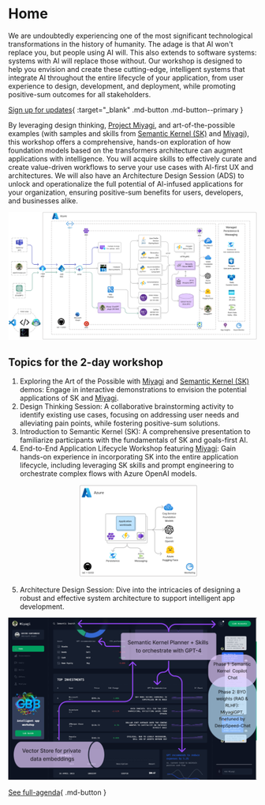 # Home

We are undoubtedly experiencing one of the most significant technological transformations in the history of humanity. The adage is that AI won't replace you, but people using AI will. This also extends to software systems: systems with AI will replace those without. Our workshop is designed to help you envision and create these cutting-edge, intelligent systems that integrate AI throughout the entire lifecycle of your application, from user experience to design, development, and deployment, while promoting positive-sum outcomes for all stakeholders.

[Sign up for updates](https://forms.office.com/r/rLds2s8RH1){ :target="_blank" .md-button .md-button--primary }


By leveraging design thinking, [Project Miyagi](https://github.com/Azure-Samples/miyagi), and art-of-the-possible examples (with samples and skills from [Semantic Kernel (SK)](https://github.com/microsoft/semantic-kernel) and [Miyagi](https://github.com/Azure-Samples/miyagi)), this workshop offers a comprehensive, hands-on exploration of how foundation models based on the transformers architecture can augment applications with intelligence. You will acquire skills to effectively curate and create value-driven workflows to serve your use cases with AI-first UX and architectures. We will also have an Architecture Design Session (ADS) to unlock and operationalize the full potential of AI-infused applications for your organization, ensuring positive-sum benefits for users, developers, and businesses alike.

![miyagi-arch](assets/images/wip-azure.png)


## Topics for the 2-day workshop

1. Exploring the Art of the Possible with [Miyagi](https://github.com/Azure-Samples/miyagi) and [Semantic Kernel (SK)](https://github.com/microsoft/semantic-kernel) demos: Engage in interactive demonstrations to envision the potential applications of SK and [Miyagi](https://github.com/Azure-Samples/miyagi).
1. Design Thinking Session: A collaborative brainstorming activity to identify existing use cases, focusing on addressing user needs and alleviating pain points, while fostering positive-sum solutions.
1. Introduction to Semantic Kernel (SK): A comprehensive presentation to familiarize participants with the fundamentals of SK and goals-first AI.
1. End-to-End Application Lifecycle Workshop featuring [Miyagi](https://github.com/Azure-Samples/miyagi): Gain hands-on experience in incorporating SK into the entire application lifecycle, including leveraging SK skills and prompt engineering to orchestrate complex flows with Azure OpenAI models. <p align="center"><img src="assets/images/basic-arch.png" width=50% /></p>
1. Architecture Design Session: Dive into the intricacies of designing a robust and effective system architecture to support intelligent app development.

![miyagi-ui](assets/images/ui-annotations.png)


[See full-agenda](wksp/00-intro/agenda-and-outcomes.md){ .md-button }
